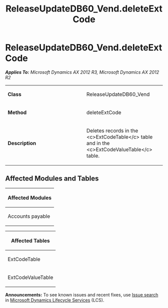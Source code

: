 ﻿---
title: ReleaseUpdateDB60_Vend.deleteExtCode
TOCTitle: ReleaseUpdateDB60_Vend.deleteExtCode
ms:assetid: a37dc685-3ad2-e2c2-2274-fb3d60483e0d
ms:mtpsurl: https://msdn.microsoft.com/en-us/library/JJ736761(v=AX.60)
ms:contentKeyID: 49710193
ms.date: 05/18/2015
mtps_version: v=AX.60
---

# ReleaseUpdateDB60\_Vend.deleteExtCode 


_**Applies To:** Microsoft Dynamics AX 2012 R3, Microsoft Dynamics AX 2012 R2_

<table>
<colgroup>
<col style="width: 50%" />
<col style="width: 50%" />
</colgroup>
<tbody>
<tr class="odd">
<td><p><strong>Class</strong></p></td>
<td><p>ReleaseUpdateDB60_Vend</p></td>
</tr>
<tr class="even">
<td><p><strong>Method</strong></p></td>
<td><p>deleteExtCode</p></td>
</tr>
<tr class="odd">
<td><p><strong>Description</strong></p></td>
<td><p>Deletes records in the &lt;c&gt;ExtCodeTable&lt;/c&gt; table and in the &lt;c&gt;ExtCodeValueTable&lt;/c&gt; table.</p></td>
</tr>
</tbody>
</table>


## Affected Modules and Tables

<table>
<colgroup>
<col style="width: 100%" />
</colgroup>
<thead>
<tr class="header">
<th><p>Affected Modules</p></th>
</tr>
</thead>
<tbody>
<tr class="odd">
<td><p>Accounts payable</p></td>
</tr>
</tbody>
</table>


<table>
<colgroup>
<col style="width: 100%" />
</colgroup>
<thead>
<tr class="header">
<th><p>Affected Tables</p></th>
</tr>
</thead>
<tbody>
<tr class="odd">
<td><p>ExtCodeTable</p></td>
</tr>
<tr class="even">
<td><p>ExtCodeValueTable</p></td>
</tr>
</tbody>
</table>

  
**Announcements:** To see known issues and recent fixes, use [Issue search](http://go.microsoft.com/fwlink/?linkid=389258) in [Microsoft Dynamics Lifecycle Services](http://go.microsoft.com/fwlink/?linkid=306505) (LCS).

